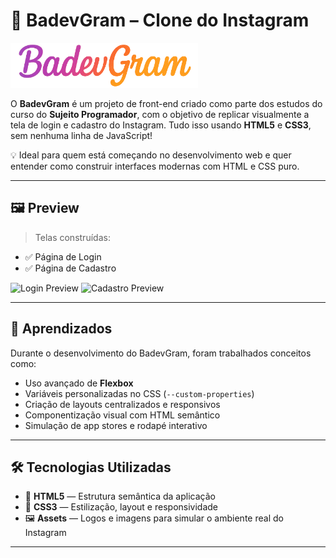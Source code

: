 # 🚀 BadevGram – Clone do Instagram

<img src="assets/BadevGran.png" width="300" alt="BadevGram logo">

O **BadevGram** é um projeto de front-end criado como parte dos estudos do curso do **Sujeito Programador**, com o objetivo de replicar visualmente a tela de login e cadastro do Instagram. Tudo isso usando **HTML5** e **CSS3**, sem nenhuma linha de JavaScript!

💡 Ideal para quem está começando no desenvolvimento web e quer entender como construir interfaces modernas com HTML e CSS puro.

---

## 🖼️ Preview

> Telas construídas:
- ✅ Página de Login
- ✅ Página de Cadastro

<p float="left">
  <img src="https://github.com/user-attachments/assets/28bb2a5d-cb5c-4f05-9aaa-dec1f1fd935b" width="300" alt="Login Preview"/>
  <img src="https://github.com/user-attachments/assets/c7bbaa79-7035-4b53-a856-70ce88288d97" width="300" alt="Cadastro Preview"/>
</p>

---

## 🧠 Aprendizados

Durante o desenvolvimento do BadevGram, foram trabalhados conceitos como:

- Uso avançado de **Flexbox**
- Variáveis personalizadas no CSS (`--custom-properties`)
- Criação de layouts centralizados e responsivos
- Componentização visual com HTML semântico
- Simulação de app stores e rodapé interativo

---

## 🛠️ Tecnologias Utilizadas

- 🧱 **HTML5** — Estrutura semântica da aplicação  
- 🎨 **CSS3** — Estilização, layout e responsividade  
- 🖼️ **Assets** — Logos e imagens para simular o ambiente real do Instagram  

---

